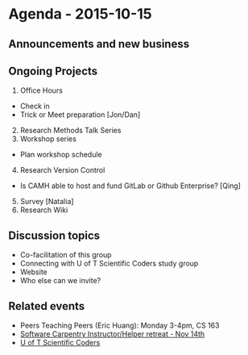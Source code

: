 # Agenda - 2015-10-15

## Announcements and new business

## Ongoing Projects
1. Office Hours
  - Check in
  - Trick or Meet preparation [Jon/Dan]
2. Research Methods Talk Series
3. Workshop series
  - Plan workshop schedule
4. Research Version Control 
  - Is CAMH able to host and fund GitLab or Github Enterprise? [Qing]
5. Survey [Natalia]
6. Research Wiki

## Discussion topics
- Co-facilitation of this group
- Connecting with U of T Scientific Coders study group
- Website
- Who else can we invite? 

## Related events
- Peers Teaching Peers (Eric Huang): Monday 3-4pm, CS 163
- [Software Carpentry Instructor/Helper retreat - Nov 14th](http://www.software-carpentry.org/blog/2015/09/instructor-helper-retreat.html)
- [U of T Scientific Coders](http://uoftcoders.github.io/studyGroup/)
